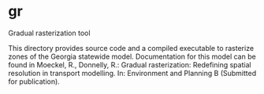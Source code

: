 gr
==

Gradual rasterization tool

This directory provides source code and a compiled executable to rasterize zones of the Georgia statewide model. Documentation for this model can be found in
Moeckel, R., Donnelly, R.: Gradual rasterization: Redefining spatial resolution in transport modelling. In: Environment and Planning B (Submitted for publication). 
